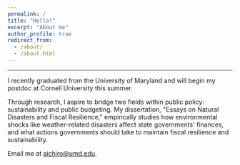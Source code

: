 ```yaml
---
permalink: /
title: "Hello!"
excerpt: "About me"
author_profile: true
redirect_from: 
  - /about/
  - /about.html
---
```




------

I recently graduated from the University of Maryland and will begin my postdoc at Cornell University this summer.

Through research, I aspire to bridge two fields within public policy: sustainability and public budgeting. My dissertation, "Essays on Natural Disasters and Fiscal Resilience," empirically studies how environmental shocks like weather-related disasters affect state governments' finances, and what actions governments should take to maintain fiscal resilience and sustainability.

Email me at [aichiro@umd.edu](mailto:aichiro@umd.edu).
